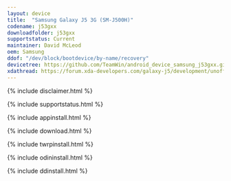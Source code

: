 ```yaml
---
layout: device
title:  "Samsung Galaxy J5 3G (SM-J500H)"
codename: j53gxx
downloadfolder: j53gxx
supportstatus: Current
maintainer: David McLeod
oem: Samsung
ddof: "/dev/block/bootdevice/by-name/recovery"
devicetree: https://github.com/TeamWin/android_device_samsung_j53gxx.git
xdathread: https://forum.xda-developers.com/galaxy-j5/development/unofficial-twrp-3-3-1-galaxy-j5-2015-t3946500
---
```


{% include disclaimer.html %}

{% include supportstatus.html %}

{% include appinstall.html %}

{% include download.html %}

{% include twrpinstall.html %}

{% include odininstall.html %}

{% include ddinstall.html %}
